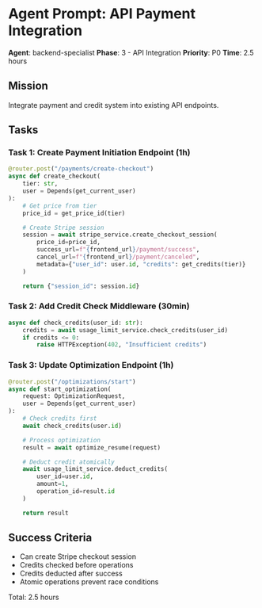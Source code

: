# Agent Prompt: API Payment Integration

**Agent**: backend-specialist
**Phase**: 3 - API Integration
**Priority**: P0
**Time**: 2.5 hours

## Mission

Integrate payment and credit system into existing API endpoints.

## Tasks

### Task 1: Create Payment Initiation Endpoint (1h)

```python
@router.post("/payments/create-checkout")
async def create_checkout(
    tier: str,
    user = Depends(get_current_user)
):
    # Get price from tier
    price_id = get_price_id(tier)

    # Create Stripe session
    session = await stripe_service.create_checkout_session(
        price_id=price_id,
        success_url=f"{frontend_url}/payment/success",
        cancel_url=f"{frontend_url}/payment/canceled",
        metadata={"user_id": user.id, "credits": get_credits(tier)}
    )

    return {"session_id": session.id}
```

### Task 2: Add Credit Check Middleware (30min)

```python
async def check_credits(user_id: str):
    credits = await usage_limit_service.check_credits(user_id)
    if credits <= 0:
        raise HTTPException(402, "Insufficient credits")
```

### Task 3: Update Optimization Endpoint (1h)

```python
@router.post("/optimizations/start")
async def start_optimization(
    request: OptimizationRequest,
    user = Depends(get_current_user)
):
    # Check credits first
    await check_credits(user.id)

    # Process optimization
    result = await optimize_resume(request)

    # Deduct credit atomically
    await usage_limit_service.deduct_credits(
        user_id=user.id,
        amount=1,
        operation_id=result.id
    )

    return result
```

## Success Criteria

- Can create Stripe checkout session
- Credits checked before operations
- Credits deducted after success
- Atomic operations prevent race conditions

Total: 2.5 hours
